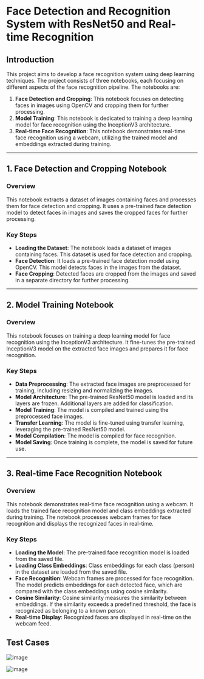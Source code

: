 # Face Detection and Recognition System with ResNet50 and Real-time Recognition

## Introduction
This project aims to develop a face recognition system using deep learning techniques. The project consists of three notebooks, each focusing on different aspects of the face recognition pipeline. The notebooks are:

1. **Face Detection and Cropping**: This notebook focuses on detecting faces in images using OpenCV and cropping them for further processing.
2. **Model Training**: This notebook is dedicated to training a deep learning model for face recognition using the InceptionV3 architecture.
3. **Real-time Face Recognition**: This notebook demonstrates real-time face recognition using a webcam, utilizing the trained model and embeddings extracted during training.

---

## 1. Face Detection and Cropping Notebook

### Overview
This notebook extracts a dataset of images containing faces and processes them for face detection and cropping. It uses a pre-trained face detection model to detect faces in images and saves the cropped faces for further processing.

### Key Steps
- **Loading the Dataset**: The notebook loads a dataset of images containing faces. This dataset is used for face detection and cropping.
- **Face Detection**: It loads a pre-trained face detection model using OpenCV. This model detects faces in the images from the dataset.
- **Face Cropping**: Detected faces are cropped from the images and saved in a separate directory for further processing.

---

## 2. Model Training Notebook

### Overview
This notebook focuses on training a deep learning model for face recognition using the InceptionV3 architecture. It fine-tunes the pre-trained InceptionV3 model on the extracted face images and prepares it for face recognition.

### Key Steps
- **Data Preprocessing**: The extracted face images are preprocessed for training, including resizing and normalizing the images.
- **Model Architecture**: The pre-trained ResNet50 model is loaded and its layers are frozen. Additional layers are added for classification.
- **Model Training**: The model is compiled and trained using the preprocessed face images.
- **Transfer Learning**: The model is fine-tuned using transfer learning, leveraging the pre-trained ResNet50 model.
- **Model Compilation**: The model is compiled for face recognition.
- **Model Saving**: Once training is complete, the model is saved for future use.

---

## 3. Real-time Face Recognition Notebook

### Overview
This notebook demonstrates real-time face recognition using a webcam. It loads the trained face recognition model and class embeddings extracted during training. The notebook processes webcam frames for face recognition and displays the recognized faces in real-time.

### Key Steps
- **Loading the Model**: The pre-trained face recognition model is loaded from the saved file.
- **Loading Class Embeddings**: Class embeddings for each class (person) in the dataset are loaded from the saved file.
- **Face Recognition**: Webcam frames are processed for face recognition. The model predicts embeddings for each detected face, which are compared with the class embeddings using cosine similarity.
- **Cosine Similarity**: Cosine similarity measures the similarity between embeddings. If the similarity exceeds a predefined threshold, the face is recognized as belonging to a known person.
- **Real-time Display**: Recognized faces are displayed in real-time on the webcam feed.

 ## Test Cases
 ![image](https://github.com/user-attachments/assets/a845a1b8-4fe6-46f7-8b5c-d5624e4055af)

![image](https://github.com/user-attachments/assets/adadc782-26d1-4beb-a7e5-64edbaa52115)
